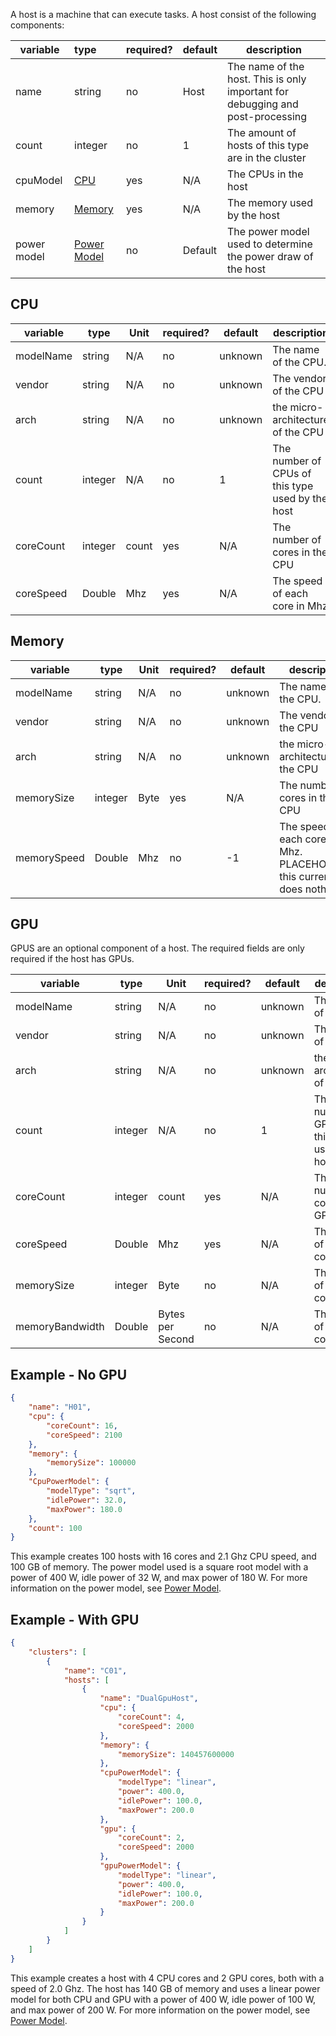 A host is a machine that can execute tasks. A host consist of the following components:

| variable    | type                                                         | required? | default | description                                                                    |
|-------------|:-------------------------------------------------------------|:----------|---------|--------------------------------------------------------------------------------|
| name        | string                                                       | no        | Host    | The name of the host. This is only important for debugging and post-processing |
| count       | integer                                                      | no        | 1       | The amount of hosts of this type are in the cluster                            |
| cpuModel    | [CPU](#cpu)                                                  | yes       | N/A     | The CPUs in the host                                                           |
| memory      | [Memory](#memory)                                            | yes       | N/A     | The memory used by the host                                                    |
| power model | [Power Model](/docs/documentation/Input/Topology/PowerModel) | no        | Default | The power model used to determine the power draw of the host                   |

## CPU

| variable  | type    | Unit  | required? | default | description                                      |
|-----------|---------|-------|-----------|---------|--------------------------------------------------|
| modelName | string  | N/A   | no        | unknown | The name of the CPU.                             |
| vendor    | string  | N/A   | no        | unknown | The vendor of the CPU                            |
| arch      | string  | N/A   | no        | unknown | the micro-architecture of the CPU                |
| count     | integer | N/A   | no        | 1       | The number of CPUs of this type used by the host |
| coreCount | integer | count | yes       | N/A     | The number of cores in the CPU                   |
| coreSpeed | Double  | Mhz   | yes       | N/A     | The speed of each core in Mhz                    |

## Memory

| variable    | type    | Unit | required? | default | description                                                              |
|-------------|---------|------|-----------|---------|--------------------------------------------------------------------------|
| modelName   | string  | N/A  | no        | unknown | The name of the CPU.                                                     |
| vendor      | string  | N/A  | no        | unknown | The vendor of the CPU                                                    |
| arch        | string  | N/A  | no        | unknown | the micro-architecture of the CPU                                        |
| memorySize  | integer | Byte | yes       | N/A     | The number of cores in the CPU                                           |
| memorySpeed | Double  | Mhz  | no        | -1      | The speed of each core in Mhz. PLACEHOLDER: this currently does nothing. |

## GPU 

GPUS are an optional component of a host. The required fields are only required if the host has GPUs.

| variable        | type    | Unit             | required? | default | description                                      |
|-----------------|---------|------------------|-----------|---------|--------------------------------------------------|
| modelName       | string  | N/A              | no        | unknown | The name of the GPU.                             |
| vendor          | string  | N/A              | no        | unknown | The vendor of the GPU                            |
| arch            | string  | N/A              | no        | unknown | the micro-architecture of the GPU                |
| count           | integer | N/A              | no        | 1       | The number of GPUs of this type used by the host |
| coreCount       | integer | count            | yes       | N/A     | The number of cores in the GPU                   |
| coreSpeed       | Double  | Mhz              | yes       | N/A     | The speed of each core in Mhz                    |
| memorySize      | integer | Byte             | no        | N/A     | The speed of each core in Mhz                    |
| memoryBandwidth | Double  | Bytes per Second | no        | N/A     | The speed of each core in Mhz                    |


## Example - No GPU

```json
{
    "name": "H01",
    "cpu": {
        "coreCount": 16,
        "coreSpeed": 2100
    },
    "memory": {
        "memorySize": 100000
    },
    "CpuPowerModel": {
        "modelType": "sqrt",
        "idlePower": 32.0,
        "maxPower": 180.0
    },
    "count": 100
}
```

This example creates 100 hosts with 16 cores and 2.1 Ghz CPU speed, and 100 GB of memory.
The power model used is a square root model with a power of 400 W, idle power of 32 W, and max power of 180 W.
For more information on the power model, see [Power Model](/docs/documentation/Input/Topology/PowerModel).

## Example - With GPU

```json
{
    "clusters": [
        {
            "name": "C01",
            "hosts": [
                {
                    "name": "DualGpuHost",
                    "cpu": {
                        "coreCount": 4,
                        "coreSpeed": 2000
                    },
                    "memory": {
                        "memorySize": 140457600000
                    },
                    "cpuPowerModel": {
                        "modelType": "linear",
                        "power": 400.0,
                        "idlePower": 100.0,
                        "maxPower": 200.0
                    },
                    "gpu": {
                        "coreCount": 2,
                        "coreSpeed": 2000
                    },
                    "gpuPowerModel": {
                        "modelType": "linear",
                        "power": 400.0,
                        "idlePower": 100.0,
                        "maxPower": 200.0
                    }
                }
            ]
        }
    ]
}
```

This example creates a host with 4 CPU cores and 2 GPU cores, both with a speed of 2.0 Ghz.
The host has 140 GB of memory and uses a linear power model for both CPU and GPU with a power of 400 W, idle power of 100 W, and max power of 200 W.
For more information on the power model, see [Power Model](/docs/documentation/Input/Topology/PowerModel).
